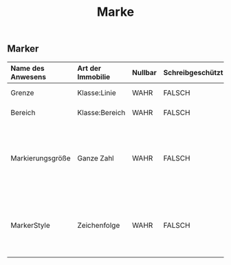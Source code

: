 ﻿---
title: Marke
second_title: Aspose.Cells Cloud Documen
type: docs
url: /de/specification/model/marker/
description: "Aspose.Cells Cloud-Modellspezifikation: Marker. Bearbeiten Sie mühelos Excel und andere Tabellenkalkulationsdokumente mit Funktionen wie Öffnen, Generieren, Bearbeiten, Teilen, Zusammenführen, Vergleichen und Konvertieren"
weight: 50
---
## **Marker**

 

| Name des Anwesens| Art der Immobilie| Nullbar| Schreibgeschützt| Standardwert| Beschreibung|
|:- |:- |:- |:- |:- |:- |
| Grenze| Klasse:Linie| WAHR| FALSCH|| Ruft die Grenze ab.|
| Bereich| Klasse:Bereich| WAHR| FALSCH|| Ruft den Bereich ab.|
|Markierungsgröße| Ganze Zahl| WAHR| FALSCH|| Stellt die Markierungsgröße in Punkteinheiten dar. Gilt für Liniendiagramme, Streudiagramme oder Netzdiagramme.|
| MarkerStyle| Zeichenfolge| WAHR| FALSCH|| Stellt den Markierungsstil dar. Gilt für Liniendiagramme, Streudiagramme oder Netzdiagramme.|

